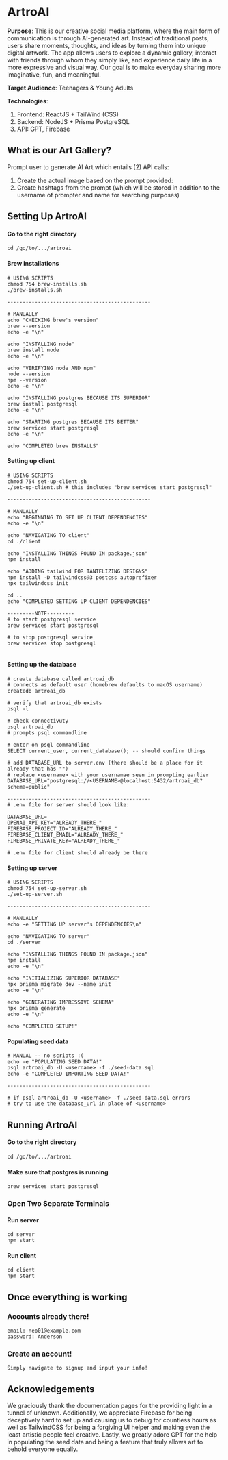 # ArtroAI

**Purpose**: This is our creative social media platform, where the main form of communication is through AI-generated art. Instead of traditional posts, users share moments, thoughts, and ideas by turning them into unique digital artwork. The app allows users to explore a dynamic gallery, interact with friends through whom they simply like, and experience daily life in a more expressive and visual way. Our goal is to make everyday sharing more imaginative, fun, and meaningful.

**Target Audience**: Teenagers & Young Adults 

**Technologies**: 
1. Frontend: ReactJS + TailWind (CSS)
2. Backend: NodeJS + Prisma PostgreSQL
3. API: GPT, Firebase

## What is our Art Gallery?
Prompt user to generate AI Art which entails (2) API calls:
1. Create the actual image based on the prompt provided:
2. Create hashtags from the prompt (which will be stored in addition to the username of prompter and name for searching purposes) 

## Setting Up ArtroAI
#### Go to the right directory
```
cd /go/to/.../artroai
```

#### Brew installations
```
# USING SCRIPTS
chmod 754 brew-installs.sh
./brew-installs.sh

-----------------------------------------------

# MANUALLY
echo "CHECKING brew's version"
brew --version
echo -e "\n"

echo "INSTALLING node"
brew install node
echo -e "\n"

echo "VERIFYING node AND npm"
node --version
npm --version
echo -e "\n"

echo "INSTALLING postgres BECAUSE ITS SUPERIOR"
brew install postgresql
echo -e "\n"

echo "STARTING postgres BECAUSE ITS BETTER"
brew services start postgresql
echo -e "\n"

echo "COMPLETED brew INSTALLS"
```

#### Setting up client
```
# USING SCRIPTS
chmod 754 set-up-client.sh
./set-up-client.sh # this includes "brew services start postgresql"

-----------------------------------------------

# MANUALLY
echo "BEGINNING TO SET UP CLIENT DEPENDENCIES"
echo -e "\n"

echo "NAVIGATING TO client"
cd ./client

echo "INSTALLING THINGS FOUND IN package.json"
npm install

echo "ADDING tailwind FOR TANTELIZING DESIGNS"
npm install -D tailwindcss@3 postcss autoprefixer
npx tailwindcss init

cd ..
echo "COMPLETED SETTING UP CLIENT DEPENDENCIES"

---------NOTE---------
# to start postgresql service
brew services start postgresql

# to stop postgresql service
brew services stop postgresql


```

#### Setting up the database
```
# create database called artroai_db
# connects as default user (homebrew defaults to macOS username)
createdb artroai_db

# verify that artroai_db exists
psql -l

# check connectivuty
psql artroai_db 
# prompts psql commandline

# enter on psql commandline
SELECT current_user, current_database(); -- should confirm things

# add DATABASE_URL to server.env (there should be a place for it already that has "")
# replace <username> with your usernamae seen in prompting earlier
DATABASE_URL="postgresql://<USERNAME>@localhost:5432/artroai_db?schema=public"

-----------------------------------------------
# .env file for server should look like:

DATABASE_URL=
OPENAI_API_KEY="ALREADY_THERE_"
FIREBASE_PROJECT_ID="ALREADY_THERE_"
FIREBASE_CLIENT_EMAIL="ALREADY_THERE_"
FIREBASE_PRIVATE_KEY="ALREADY_THERE_"

# .env file for client should already be there
```

#### Setting up server
```
# USING SCRIPTS
chmod 754 set-up-server.sh
./set-up-server.sh

-----------------------------------------------

# MANUALLY
echo -e "SETTING UP server's DEPENDENCIES\n"

echo "NAVIGATING TO server"
cd ./server

echo "INSTALLING THINGS FOUND IN package.json"
npm install
echo -e "\n"

echo "INITIALIZING SUPERIOR DATABASE"
npx prisma migrate dev --name init
echo -e "\n"

echo "GENERATING IMPRESSIVE SCHEMA"
npx prisma generate
echo -e "\n"

echo "COMPLETED SETUP!"

```

#### Populating seed data
```
# MANUAL -- no scripts :(
echo -e "POPULATING SEED DATA!"
psql artroai_db -U <username> -f ./seed-data.sql
echo -e "COMPLETED IMPORTING SEED DATA!"

-----------------------------------------------

# if psql artroai_db -U <username> -f ./seed-data.sql errors
# try to use the database_url in place of <username>
```

## Running ArtroAI
#### Go to the right directory
```
cd /go/to/.../artroai
```
#### Make sure that postgres is running
```
brew services start postgresql
```

### Open Two Separate Terminals
#### Run server
```
cd server
npm start
```
#### Run client
```
cd client
npm start
```

## Once everything is working
### Accounts already there!
```
email: neo01@example.com
password: Anderson
```

### Create an account!
```
Simply navigate to signup and input your info!
```

## Acknowledgements
We graciously thank the documentation pages for the providing light in a tunnel of unknown. Additionally, we appreciate Firebase for being deceptively hard to set up and causing us to debug for countless hours as well as TailwindCSS for being a forgiving UI helper and making even the least artistic people feel creative. Lastly, we greatly adore GPT for the help in populating the seed data and being a feature that truly allows art to behold everyone equally.